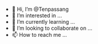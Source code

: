 - 👋 Hi, I’m @Tenpassang
- 👀 I’m interested in ...
- 🌱 I’m currently learning ...
- 💞️ I’m looking to collaborate on ...
- 📫 How to reach me ...

<!---
Tenpassang/Tenpassang is a ✨ special ✨ repository because its `README.md` (this file) appears on your GitHub profile.
You can click the Preview link to take a look at your changes.
--->
